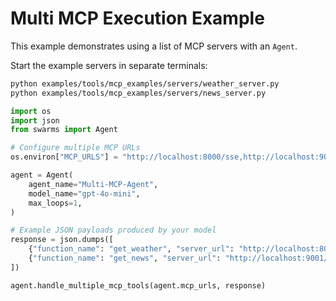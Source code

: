 # Multi MCP Execution Example

This example demonstrates using a list of MCP servers with an `Agent`.

Start the example servers in separate terminals:

```bash
python examples/tools/mcp_examples/servers/weather_server.py
python examples/tools/mcp_examples/servers/news_server.py
```

```python
import os
import json
from swarms import Agent

# Configure multiple MCP URLs
os.environ["MCP_URLS"] = "http://localhost:8000/sse,http://localhost:9001/sse"

agent = Agent(
    agent_name="Multi-MCP-Agent",
    model_name="gpt-4o-mini",
    max_loops=1,
)

# Example JSON payloads produced by your model
response = json.dumps([
    {"function_name": "get_weather", "server_url": "http://localhost:8000/sse", "payload": {"city": "London"}},
    {"function_name": "get_news", "server_url": "http://localhost:9001/sse", "payload": {"topic": "ai"}},
])

agent.handle_multiple_mcp_tools(agent.mcp_urls, response)

```
